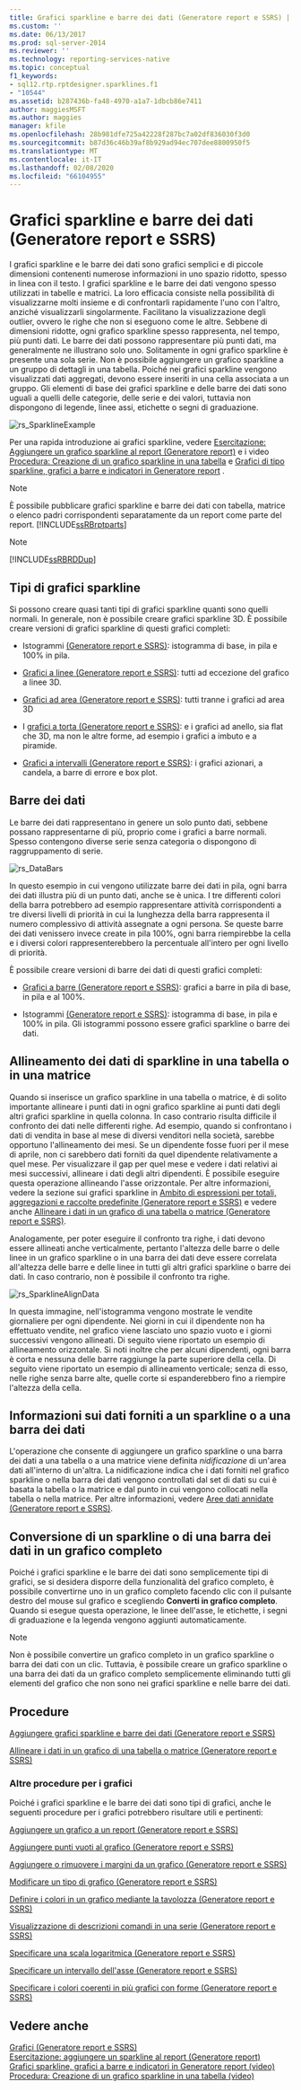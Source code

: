```yaml
---
title: Grafici sparkline e barre dei dati (Generatore report e SSRS) | Microsoft Docs
ms.custom: ''
ms.date: 06/13/2017
ms.prod: sql-server-2014
ms.reviewer: ''
ms.technology: reporting-services-native
ms.topic: conceptual
f1_keywords:
- sql12.rtp.rptdesigner.sparklines.f1
- "10544"
ms.assetid: b287436b-fa48-4970-a1a7-1dbcb86e7411
author: maggiesMSFT
ms.author: maggies
manager: kfile
ms.openlocfilehash: 28b981dfe725a42228f287bc7a02df836030f3d0
ms.sourcegitcommit: b87d36c46b39af8b929ad94ec707dee8800950f5
ms.translationtype: MT
ms.contentlocale: it-IT
ms.lasthandoff: 02/08/2020
ms.locfileid: "66104955"
---
```

# <a name="sparklines-and-data-bars-report-builder-and-ssrs"></a>Grafici sparkline e barre dei dati (Generatore report e SSRS)
  I grafici sparkline e le barre dei dati sono grafici semplici e di piccole dimensioni contenenti numerose informazioni in uno spazio ridotto, spesso in linea con il testo. I grafici sparkline e le barre dei dati vengono spesso utilizzati in tabelle e matrici. La loro efficacia consiste nella possibilità di visualizzarne molti insieme e di confrontarli rapidamente l'uno con l'altro, anziché visualizzarli singolarmente. Facilitano la visualizzazione degli outlier, ovvero le righe che non si eseguono come le altre. Sebbene di dimensioni ridotte, ogni grafico sparkline spesso rappresenta, nel tempo, più punti dati. Le barre dei dati possono rappresentare più punti dati, ma generalmente ne illustrano solo uno. Solitamente in ogni grafico sparkline è presente una sola serie. Non è possibile aggiungere un grafico sparkline a un gruppo di dettagli in una tabella. Poiché nei grafici sparkline vengono visualizzati dati aggregati, devono essere inseriti in una cella associata a un gruppo. Gli elementi di base dei grafici sparkline e delle barre dei dati sono uguali a quelli delle categorie, delle serie e dei valori, tuttavia non dispongono di legende, linee assi, etichette o segni di graduazione.  
  
 ![rs_SparklineExample](../media/rs-sparklineexample.gif "rs_SparklineExample")  
  
 Per una rapida introduzione ai grafici sparkline, vedere [Esercitazione: Aggiungere un grafico sparkline al report &#40;Generatore report&#41;](../tutorial-add-a-sparkline-to-your-report-report-builder.md) e i video [Procedura: Creazione di un grafico sparkline in una tabella](https://go.microsoft.com/fwlink/?LinkId=197092) e [Grafici di tipo sparkline, grafici a barre e indicatori in Generatore report](https://technet.microsoft.com/bi/video/ff877165) .  
  
> [!NOTE]  
>  È possibile pubblicare grafici sparkline e barre dei dati con tabella, matrice o elenco padri corrispondenti separatamente da un report come parte del report. [!INCLUDE[ssRBrptparts](../../includes/ssrbrptparts-md.md)]  
  
> [!NOTE]  
>  [!INCLUDE[ssRBRDDup](../../includes/ssrbrddup-md.md)]  
  
##  <a name="KindsofSparklines"></a>Tipi di grafici sparkline  
 Si possono creare quasi tanti tipi di grafici sparkline quanti sono quelli normali. In generale, non è possibile creare grafici sparkline 3D. È possibile creare versioni di grafici sparkline di questi grafici completi:  
  
-   Istogrammi [&#40;Generatore report e SSRS&#41;](charts-report-builder-and-ssrs.md): istogramma di base, in pila e 100% in pila.  
  
-   [Grafici a linee &#40;Generatore report e SSRS&#41;](line-charts-report-builder-and-ssrs.md): tutti ad eccezione del grafico a linee 3D.  
  
-   [Grafici ad area &#40;Generatore report e SSRS&#41;](area-charts-report-builder-and-ssrs.md): tutti tranne i grafici ad area 3D  
  
-   I [grafici a torta &#40;Generatore report e SSRS&#41;](pie-charts-report-builder-and-ssrs.md): e i grafici ad anello, sia flat che 3D, ma non le altre forme, ad esempio i grafici a imbuto e a piramide.  
  
-   [Grafici a intervalli &#40;Generatore report e SSRS&#41;](range-charts-report-builder-and-ssrs.md): i grafici azionari, a candela, a barre di errore e box plot.  
  
##  <a name="DataBars"></a>Barre dei dati  
 Le barre dei dati rappresentano in genere un solo punto dati, sebbene possano rappresentarne di più, proprio come i grafici a barre normali. Spesso contengono diverse serie senza categoria o dispongono di raggruppamento di serie.  
  
 ![rs_DataBars](../media/rs-databars.gif "rs_DataBars")  
  
 In questo esempio in cui vengono utilizzate barre dei dati in pila, ogni barra dei dati illustra più di un punto dati, anche se è unica. I tre differenti colori della barra potrebbero ad esempio rappresentare attività corrispondenti a tre diversi livelli di priorità in cui la lunghezza della barra rappresenta il numero complessivo di attività assegnate a ogni persona. Se queste barre dei dati venissero invece create in pila 100%, ogni barra riempirebbe la cella e i diversi colori rappresenterebbero la percentuale all'intero per ogni livello di priorità.  
  
 È possibile creare versioni di barre dei dati di questi grafici completi:  
  
-   [Grafici a barre &#40;Generatore report e SSRS&#41;](bar-charts-report-builder-and-ssrs.md): grafici a barre in pila di base, in pila e al 100%.  
  
-   Istogrammi [&#40;Generatore report e SSRS&#41;](charts-report-builder-and-ssrs.md): istogramma di base, in pila e 100% in pila. Gli istogrammi possono essere grafici sparkline o barre dei dati.  

##  <a name="AlignDatainTableMatrix"></a>Allineamento dei dati di sparkline in una tabella o in una matrice  
 Quando si inserisce un grafico sparkline in una tabella o matrice, è di solito importante allineare i punti dati in ogni grafico sparkline ai punti dati degli altri grafici sparkline in quella colonna. In caso contrario risulta difficile il confronto dei dati nelle differenti righe. Ad esempio, quando si confrontano i dati di vendita in base al mese di diversi venditori nella società, sarebbe opportuno l'allineamento dei mesi. Se un dipendente fosse fuori per il mese di aprile, non ci sarebbero dati forniti da quel dipendente relativamente a quel mese. Per visualizzare il gap per quel mese e vedere i dati relativi ai mesi successivi, allineare i dati degli altri dipendenti. È possibile eseguire questa operazione allineando l'asse orizzontale. Per altre informazioni, vedere la sezione sui grafici sparkline in [Ambito di espressioni per totali, aggregazioni e raccolte predefinite &#40;Generatore report e SSRS&#41;](expression-scope-for-totals-aggregates-and-built-in-collections.md) e vedere anche [Allineare i dati in un grafico di una tabella o matrice &#40;Generatore report e SSRS&#41;](align-the-data-in-a-chart-in-a-table-or-matrix-report-builder-and-ssrs.md).  
  
 Analogamente, per poter eseguire il confronto tra righe, i dati devono essere allineati anche verticalmente, pertanto l'altezza delle barre o delle linee in un grafico sparkline o in una barra dei dati deve essere correlata all'altezza delle barre e delle linee in tutti gli altri grafici sparkline o barre dei dati. In caso contrario, non è possibile il confronto tra righe.  
  
 ![rs_SparklineAlignData](../media/rs-sparklinealigndata.gif "rs_SparklineAlignData")  
  
 In questa immagine, nell'istogramma vengono mostrate le vendite giornaliere per ogni dipendente. Nei giorni in cui il dipendente non ha effettuato vendite, nel grafico viene lasciato uno spazio vuoto e i giorni successivi vengono allineati. Di seguito viene riportato un esempio di allineamento orizzontale. Si noti inoltre che per alcuni dipendenti, ogni barra è corta e nessuna delle barre raggiunge la parte superiore della cella. Di seguito viene riportato un esempio di allineamento verticale; senza di esso, nelle righe senza barre alte, quelle corte si espanderebbero fino a riempire l'altezza della cella.  

##  <a name="UnderstandScope"></a>Informazioni sui dati forniti a un sparkline o a una barra dei dati  
 L'operazione che consente di aggiungere un grafico sparkline o una barra dei dati a una tabella o a una matrice viene definita *nidificazione* di un'area dati all'interno di un'altra. La nidificazione indica che i dati forniti nel grafico sparkline o nella barra dei dati vengono controllati dal set di dati su cui è basata la tabella o la matrice e dal punto in cui vengono collocati nella tabella o nella matrice. Per altre informazioni, vedere [Aree dati annidate &#40;Generatore report e SSRS&#41;](nested-data-regions-report-builder-and-ssrs.md).  
  
##  <a name="ConvertSparklinetoChart"></a>Conversione di un sparkline o di una barra dei dati in un grafico completo  
 Poiché i grafici sparkline e le barre dei dati sono semplicemente tipi di grafici, se si desidera disporre della funzionalità del grafico completo, è possibile convertirne uno in un grafico completo facendo clic con il pulsante destro del mouse sul grafico e scegliendo **Converti in grafico completo**. Quando si esegue questa operazione, le linee dell'asse, le etichette, i segni di graduazione e la legenda vengono aggiunti automaticamente.  
  
> [!NOTE]  
>  Non è possibile convertire un grafico completo in un grafico sparkline o barra dei dati con un clic. Tuttavia, è possibile creare un grafico sparkline o una barra dei dati da un grafico completo semplicemente eliminando tutti gli elementi del grafico che non sono nei grafici sparkline e nelle barre dei dati.  

##  <a name="HowTo"></a>Procedure  
 [Aggiungere grafici sparkline e barre dei dati &#40;Generatore report e SSRS&#41;](sparklines-and-data-bars-report-builder-and-ssrs.md)  
  
 [Allineare i dati in un grafico di una tabella o matrice &#40;Generatore report e SSRS&#41;](align-the-data-in-a-chart-in-a-table-or-matrix-report-builder-and-ssrs.md)  
  
### <a name="other-how-to-topics-for-charts"></a>Altre procedure per i grafici  
 Poiché i grafici sparkline e le barre dei dati sono tipi di grafici, anche le seguenti procedure per i grafici potrebbero risultare utili e pertinenti:  
  
 [Aggiungere un grafico a un report &#40;Generatore report e SSRS&#41;](add-a-chart-to-a-report-report-builder-and-ssrs.md)  
  
 [Aggiungere punti vuoti al grafico &#40;Generatore report e SSRS&#41;](add-empty-points-to-a-chart-report-builder-and-ssrs.md)  
  
 [Aggiungere o rimuovere i margini da un grafico &#40;Generatore report e SSRS&#41;](add-or-remove-margins-from-a-chart-report-builder-and-ssrs.md)  
  
 [Modificare un tipo di grafico &#40;Generatore report e SSRS&#41;](change-a-chart-type-report-builder-and-ssrs.md)  
  
 [Definire i colori in un grafico mediante la tavolozza &#40;Generatore report e SSRS&#41;](define-colors-on-a-chart-using-a-palette-report-builder-and-ssrs.md)  
  
 [Visualizzazione di descrizioni comandi in una serie &#40;Generatore report e SSRS&#41;](show-tooltips-on-a-series-report-builder-and-ssrs.md)  
  
 [Specificare una scala logaritmica &#40;Generatore report e SSRS&#41;](specify-a-logarithmic-scale-report-builder-and-ssrs.md)  
  
 [Specificare un intervallo dell'asse &#40;Generatore report e SSRS&#41;](specify-an-axis-interval-report-builder-and-ssrs.md)  
  
 [Specificare i colori coerenti in più grafici con forme &#40;Generatore report e SSRS&#41;](shape-charts-report-builder-and-ssrs.md)  
  
## <a name="see-also"></a>Vedere anche  
 [Grafici &#40;Generatore report e SSRS&#41;](charts-report-builder-and-ssrs.md)   
 [Esercitazione: aggiungere un sparkline al report &#40;Generatore report&#41;](../tutorial-add-a-sparkline-to-your-report-report-builder.md)   
 [Grafici sparkline, grafici a barre e indicatori in Generatore report (video)](https://technet.microsoft.com/bi/video/ff877165)   
 [Procedura: Creazione di un grafico sparkline in una tabella (video)](https://go.microsoft.com/fwlink/?LinkId=197092)  
